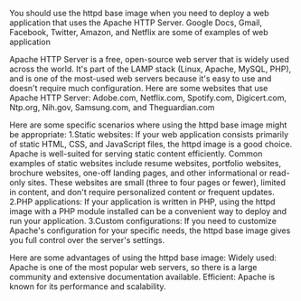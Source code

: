 You should use the httpd base image when you need to deploy a web application that uses the Apache HTTP Server.
Google Docs, Gmail, Facebook, Twitter, Amazon, and Netflix are some of examples of web application

Apache HTTP Server is a free, open-source web server that is widely used across the world. It's part of the LAMP stack (Linux, Apache, MySQL, PHP), and is one of the most-used web servers because it's easy to use and doesn't require much configuration.
Here are some websites that use Apache HTTP Server:
Adobe.com, Netflix.com, Spotify.com, Digicert.com, Ntp.org, Nih.gov, Samsung.com, and Theguardian.com

Here are some specific scenarios where using the httpd base image might be appropriate:
1.Static websites: If your web application consists primarily of static HTML, CSS, and JavaScript files, the httpd image is a good choice. Apache is well-suited for serving static content efficiently.
Common examples of static websites include resume websites, portfolio websites, brochure websites, one-off landing pages, and other informational or read-only sites. These websites are small (three to four pages or fewer), limited in content, and don't require personalized content or frequent updates.
2.PHP applications: If your application is written in PHP, using the httpd image with a PHP module installed can be a convenient way to deploy and run your application.
3.Custom configurations: If you need to customize Apache's configuration for your specific needs, the httpd base image gives you full control over the server's settings.

Here are some advantages of using the httpd base image:
Widely used: Apache is one of the most popular web servers, so there is a large community and extensive documentation available.
Efficient: Apache is known for its performance and scalability.
